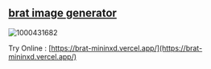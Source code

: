 ## [brat image generator](https://brat.mininxd.my.id)
![1000431682](https://github.com/user-attachments/assets/13f1901f-a17d-41c9-8676-504f35438002)


Try Online :
[https://brat-mininxd.vercel.app/](https://brat-mininxd.vercel.app/)
